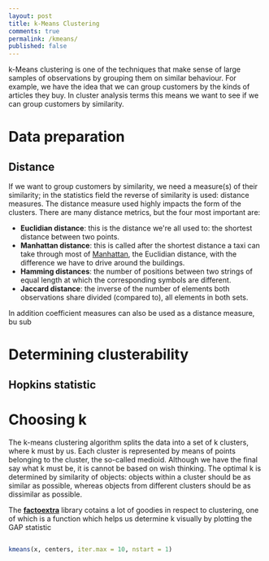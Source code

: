 ```yaml
---
layout: post
title: k-Means Clustering
comments: true
permalink: /kmeans/
published: false
---
```


k-Means clustering is one of the techniques that make sense of large samples of observations by grouping them on similar behaviour. For example, we have the idea that we can group customers by the kinds of articles they buy. In cluster analysis terms this means we want to see if we can group customers by similarity. 

# Data preparation

## Distance

If we want to group customers by similarity, we need a measure(s) of their similarity; in the statistics field the reverse of similarity is used: distance measures. The distance measure used highly impacts the form of the clusters.
There are many distance metrics, but the four most important are:

* **Euclidian distance**: this is the distance we're all used to: the shortest distance between two points.
* **Manhattan distance**: this is called after the shortest distance a taxi can take through most of [Manhattan](http://becomeanewyorker.com/streets-and-avenues-a-history-of-the-grid-system/), the Euclidian distance, with the difference we have to drive around the buildings.  
* **Hamming distances**: the number of positions between two strings of equal length at which the corresponding symbols are different.
* **Jaccard distance**: the inverse of the number of elements both observations share divided (compared to), all elements in both sets.

In addition coefficient measures can also be used as a distance measure, bu sub


# Determining clusterability

## Hopkins statistic


## 


# Choosing k

The k-means clustering algorithm splits the data into a set of k clusters, where k must by us. Each cluster is represented by means of points belonging to the cluster, the so-called medioid. Although we have the final say what k must be, it is cannot be based on wish thinking. The optimal k is determined by similarity of objects: objects within a cluster should be as similar as possible, whereas objects from different clusters should be as dissimilar as possible.



The **[factoextra](http://www.sthda.com/english/rpkgs/factoextra/#cluster-analysis-and-factoextra)** library cotains a lot of goodies in respect to clustering, one of which is a function which helps us determine k visually by plotting the GAP statistic

```r

```


```r
kmeans(x, centers, iter.max = 10, nstart = 1)
```
